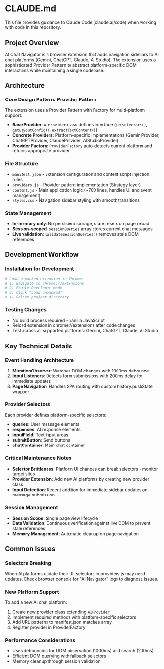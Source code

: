 # CLAUDE.md

This file provides guidance to Claude Code (claude.ai/code) when working with code in this repository.

## Project Overview

AI Chat Navigator is a browser extension that adds navigation sidebars to AI chat platforms (Gemini, ChatGPT, Claude, AI Studio). The extension uses a sophisticated Provider Pattern to abstract platform-specific DOM interactions while maintaining a single codebase.

## Architecture

### Core Design Pattern: Provider Pattern
The extension uses a Provider Pattern with Factory for multi-platform support:

- **Base Provider**: `AIProvider` class defines interface (`getSelectors()`, `getLayoutConfig()`, `extractTextContent()`)
- **Concrete Providers**: Platform-specific implementations (GeminiProvider, ChatGPTProvider, ClaudeProvider, AIStudioProvider)
- **Provider Factory**: `ProviderFactory` auto-detects current platform and returns appropriate provider

### File Structure
- `manifest.json` - Extension configuration and content script injection rules
- `providers.js` - Provider pattern implementation (Strategy layer)
- `content.js` - Main application logic (~700 lines, handles UI and event management)
- `styles.css` - Navigation sidebar styling with smooth transitions

### State Management
- **In-memory only**: No persistent storage, state resets on page reload
- **Session-scoped**: `sessionQueries` array stores current chat messages
- **Live validation**: `validateSessionQueries()` removes stale DOM references

## Development Workflow

### Installation for Development
```bash
# Load unpacked extension in Chrome:
# 1. Navigate to chrome://extensions
# 2. Enable Developer mode
# 3. Click "Load unpacked"
# 4. Select project directory
```

### Testing Changes
- No build process required - vanilla JavaScript
- Reload extension in chrome://extensions after code changes
- Test across all supported platforms: Gemini, ChatGPT, Claude, AI Studio

## Key Technical Details

### Event Handling Architecture
1. **MutationObserver**: Watches DOM changes with 1000ms debounce
2. **Input Listeners**: Detects form submissions with 200ms delay for immediate updates
3. **Page Navigation**: Handles SPA routing with custom history.pushState wrapper

### Provider Selectors
Each provider defines platform-specific selectors:
- **queries**: User message elements
- **responses**: AI response elements  
- **inputField**: Text input areas
- **submitButton**: Send buttons
- **chatContainer**: Main chat container

### Critical Maintenance Notes
- **Selector Brittleness**: Platform UI changes can break selectors - monitor target sites
- **Provider Extension**: Add new AI platforms by creating new provider class
- **Input Detection**: Recent addition for immediate sidebar updates on message submission

### Session Management
- **Session Scope**: Single page view lifecycle
- **Data Validation**: Continuous verification against live DOM to prevent stale references
- **Memory Management**: Automatic cleanup on page navigation

## Common Issues

### Selectors Breaking
When AI platforms update their UI, selectors in providers.js may need updates. Check browser console for "AI Navigator" logs to diagnose issues.

### New Platform Support
To add a new AI chat platform:
1. Create new provider class extending `AIProvider`
2. Implement required methods with platform-specific selectors
3. Add URL patterns to manifest.json matches array
4. Register provider in ProviderFactory

### Performance Considerations
- Uses debouncing for DOM observation (1000ms) and search (200ms)
- Efficient DOM querying with fallback selectors
- Memory cleanup through session validation